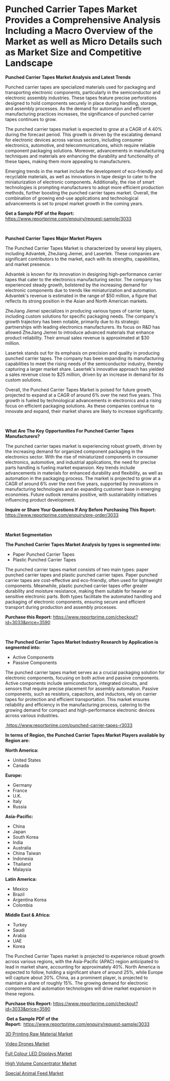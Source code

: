 <p><h1>Punched Carrier Tapes Market Provides a Comprehensive Analysis Including a Macro Overview of the Market as well as Micro Details such as Market Size and Competitive Landscape</h1></p><p><strong>Punched Carrier Tapes Market Analysis and Latest Trends</strong></p>
<p><p>Punched carrier tapes are specialized materials used for packaging and transporting electronic components, particularly in the semiconductor and electronic assembly industries. These tapes feature precise perforations designed to hold components securely in place during handling, storage, and assembly processes. As the demand for automation and efficient manufacturing practices increases, the significance of punched carrier tapes continues to grow.</p><p>The punched carrier tapes market is expected to grow at a CAGR of 4.40% during the forecast period. This growth is driven by the escalating demand for electronic devices across various sectors, including consumer electronics, automotive, and telecommunications, which require reliable component packaging solutions. Moreover, advancements in manufacturing techniques and materials are enhancing the durability and functionality of these tapes, making them more appealing to manufacturers.</p><p>Emerging trends in the market include the development of eco-friendly and recyclable materials, as well as innovations in tape design to cater to the miniaturization of electronic components. Additionally, the rise of smart technologies is prompting manufacturers to adopt more efficient production methods, further boosting the punched carrier tapes market. Overall, the combination of growing end-use applications and technological advancements is set to propel market growth in the coming years.</p></p>
<p><strong>Get a Sample PDF of the Report:&nbsp;</strong> <a href="https://www.reportprime.com/enquiry/request-sample/3033">https://www.reportprime.com/enquiry/request-sample/3033</a></p>
<p>&nbsp;</p>
<p><strong>Punched Carrier Tapes Major Market Players</strong></p>
<p><p>The Punched Carrier Tapes Market is characterized by several key players, including Advantek, ZheJiang Jiemei, and Lasertek. These companies are significant contributors to the market, each with its strengths, capabilities, and market presence.</p><p>Advantek is known for its innovation in designing high-performance carrier tapes that cater to the electronics manufacturing sector. The company has experienced steady growth, bolstered by the increasing demand for electronic components due to trends like miniaturization and automation. Advantek's revenue is estimated in the range of $50 million, a figure that reflects its strong position in the Asian and North American markets.</p><p>ZheJiang Jiemei specializes in producing various types of carrier tapes, including custom solutions for specific packaging needs. The company's growth trajectory has been notable, primarily due to its strategic partnerships with leading electronics manufacturers. Its focus on R&D has allowed ZheJiang Jiemei to introduce advanced materials that enhance product reliability. Their annual sales revenue is approximated at $30 million.</p><p>Lasertek stands out for its emphasis on precision and quality in producing punched carrier tapes. The company has been expanding its manufacturing capabilities to meet the rising needs of the semiconductor industry, thereby capturing a larger market share. Lasertek's innovative approach has yielded a sales revenue close to $25 million, driven by an increase in demand for its custom solutions.</p><p>Overall, the Punched Carrier Tapes Market is poised for future growth, projected to expand at a CAGR of around 6% over the next five years. This growth is fueled by technological advancements in electronics and a rising focus on efficient packaging solutions. As these companies continue to innovate and expand, their market shares are likely to increase significantly.</p></p>
<p>&nbsp;</p>
<p><strong>What Are The Key Opportunities For Punched Carrier Tapes Manufacturers?</strong></p>
<p><p>The punched carrier tapes market is experiencing robust growth, driven by the increasing demand for organized component packaging in the electronics sector. With the rise of miniaturized components in consumer electronics, automotive, and industrial applications, the need for precise parts handling is fueling market expansion. Key trends include advancements in materials for enhanced durability and flexibility, as well as automation in the packaging process. The market is projected to grow at a CAGR of around 6% over the next five years, supported by innovations in manufacturing technologies and an expanding customer base in emerging economies. Future outlook remains positive, with sustainability initiatives influencing product development.</p></p>
<p><strong>Inquire or Share Your Questions If Any Before Purchasing This Report:</strong> <a href="https://www.reportprime.com/enquiry/pre-order/3033">https://www.reportprime.com/enquiry/pre-order/3033</a></p>
<p>&nbsp;</p>
<p><strong>Market Segmentation</strong></p>
<p><strong>The Punched Carrier Tapes Market Analysis by types is segmented into:</strong></p>
<p><ul><li>Paper Punched Carrier Tapes</li><li>Plastic Punched Carrier Tapes</li></ul></p>
<p><p>The punched carrier tapes market consists of two main types: paper punched carrier tapes and plastic punched carrier tapes. Paper punched carrier tapes are cost-effective and eco-friendly, often used for lightweight components. Meanwhile, plastic punched carrier tapes offer greater durability and moisture resistance, making them suitable for heavier or sensitive electronic parts. Both types facilitate the automated handling and packaging of electronic components, ensuring secure and efficient transport during production and assembly processes.</p></p>
<p><strong>Purchase this Report:&nbsp;</strong><a href="https://www.reportprime.com/checkout?id=3033&price=3590">https://www.reportprime.com/checkout?id=3033&price=3590</a></p>
<p>&nbsp;</p>
<p><strong>The Punched Carrier Tapes Market Industry Research by Application is segmented into:</strong></p>
<p><ul><li>Active Components</li><li>Passive Components</li></ul></p>
<p><p>The punched carrier tapes market serves as a crucial packaging solution for electronic components, focusing on both active and passive components. Active components include semiconductors, integrated circuits, and sensors that require precise placement for assembly automation. Passive components, such as resistors, capacitors, and inductors, rely on carrier tapes for protection and efficient transportation. This market ensures reliability and efficiency in the manufacturing process, catering to the growing demand for compact and high-performance electronic devices across various industries.</p></p>
<p><a href="https://www.reportprime.com/punched-carrier-tapes-r3033">&nbsp;https://www.reportprime.com/punched-carrier-tapes-r3033</a></p>
<p><strong>In terms of Region, the Punched Carrier Tapes Market Players available by Region are:</strong></p>
<p>
    <p> <strong> North America: </strong>
        <ul>
            <li>United States</li>
            <li>Canada</li>
        </ul>
        </p> 
    <p> <strong> Europe: </strong>
        <ul>
            <li>Germany</li>
            <li>France</li>
            <li>U.K.</li>
            <li>Italy</li>
            <li>Russia</li>
        </ul>
        </p> 
    <p> <strong> Asia-Pacific: </strong>
        <ul>
            <li>China</li>
            <li>Japan</li>
            <li>South Korea</li>
            <li>India</li>
            <li>Australia</li>
            <li>China Taiwan</li>
            <li>Indonesia</li>
            <li>Thailand</li>
            <li>Malaysia</li>
        </ul>
        </p> 
    <p> <strong> Latin America: </strong>
        <ul>
            <li>Mexico</li>
            <li>Brazil</li>
            <li>Argentina Korea</li>
            <li>Colombia</li>
        </ul>
        </p> 
    <p> <strong> Middle East & Africa: </strong>
        <ul>
            <li>Turkey</li>
            <li>Saudi</li>
            <li>Arabia</li>
            <li>UAE</li>
            <li>Korea</li>
        </ul>
    </p>
    </p>
<p><p>The Punched Carrier Tapes market is projected to experience robust growth across various regions, with the Asia-Pacific (APAC) region anticipated to lead in market share, accounting for approximately 40%. North America is expected to follow, holding a significant share of around 25%, while Europe will capture about 20%. China, as a prominent player, is projected to maintain a share of roughly 15%. The growing demand for electronic components and automation technologies will drive market expansion in these regions.</p></p>
<p><strong>Purchase this Report: </strong><a href="https://www.reportprime.com/checkout?id=3033&price=3590">https://www.reportprime.com/checkout?id=3033&price=3590</a></p>
<p>&nbsp;<strong>Get a Sample PDF of the Report:&nbsp;&nbsp;</strong><a href="https://www.reportprime.com/enquiry/request-sample/3033">https://www.reportprime.com/enquiry/request-sample/3033</a></p>
<p><strong></strong></p>
<p><p><a href="https://www.linkedin.com/pulse/strategic-roadmap-success-global-3d-printing-raw-g1m8e?trackingId=2Fovf9pcSxifwf%2FLIym1ow%3D%3D">3D Printing Raw Material Market</a></p><p><a href="https://www.linkedin.com/pulse/market-dynamics-future-trends-global-video-drones-sector-u3rxe?trackingId=4dZolJgQSZiRhspvWmNvUg%3D%3D">Video Drones Market</a></p><p><a href="https://www.linkedin.com/pulse/market-dynamics-future-trends-global-full-colour-led-displays-xi8ve?trackingId=iPqGd%2F3fTY%2BNR8gwRjYgHQ%3D%3D">Full Colour LED Displays Market</a></p><p><a href="https://issuu.com/reportprime-2/docs/high-volume-concentrator-market-size-2030.pptx">High Volume Concentrator Market</a></p><p><a href="https://issuu.com/reportprime-2/docs/special-animal-feed-market-size-2030.pptx">Special Animal Feed Market</a></p></p>